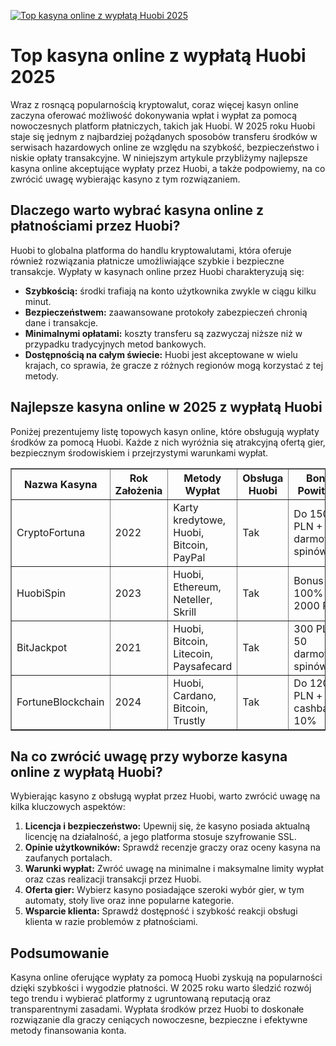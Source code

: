[![Top kasyna online z wypłatą Huobi 2025](https://123-caf.pages.dev/gitsignup.png)](https://vrmoo.ru/Bt82HjjY)

<h1>Top kasyna online z wypłatą Huobi 2025</h1> <p>Wraz z rosnącą popularnością kryptowalut, coraz więcej kasyn online zaczyna oferować możliwość dokonywania wpłat i wypłat za pomocą nowoczesnych platform płatniczych, takich jak Huobi. W 2025 roku Huobi staje się jednym z najbardziej pożądanych sposobów transferu środków w serwisach hazardowych online ze względu na szybkość, bezpieczeństwo i niskie opłaty transakcyjne. W niniejszym artykule przybliżymy najlepsze kasyna online akceptujące wypłaty przez Huobi, a także podpowiemy, na co zwrócić uwagę wybierając kasyno z tym rozwiązaniem.</p>  <h2>Dlaczego warto wybrać kasyna online z płatnościami przez Huobi?</h2> <p>Huobi to globalna platforma do handlu kryptowalutami, która oferuje również rozwiązania płatnicze umożliwiające szybkie i bezpieczne transakcje. Wypłaty w kasynach online przez Huobi charakteryzują się:</p> <ul>   <li><strong>Szybkością:</strong> środki trafiają na konto użytkownika zwykle w ciągu kilku minut.</li>   <li><strong>Bezpieczeństwem:</strong> zaawansowane protokoły zabezpieczeń chronią dane i transakcje.</li>   <li><strong>Minimalnymi opłatami:</strong> koszty transferu są zazwyczaj niższe niż w przypadku tradycyjnych metod bankowych.</li>   <li><strong>Dostępnością na całym świecie:</strong> Huobi jest akceptowane w wielu krajach, co sprawia, że gracze z różnych regionów mogą korzystać z tej metody.</li> </ul>  <h2>Najlepsze kasyna online w 2025 z wypłatą Huobi</h2> <p>Poniżej prezentujemy listę topowych kasyn online, które obsługują wypłaty środków za pomocą Huobi. Każde z nich wyróżnia się atrakcyjną ofertą gier, bezpiecznym środowiskiem i przejrzystymi warunkami wypłat.</p>  <table border="1" cellpadding="8" cellspacing="0" style="border-collapse: collapse; width: 100%;">   <thead>     <tr>       <th>Nazwa Kasyna</th>       <th>Rok Założenia</th>       <th>Metody Wypłat</th>       <th>Obsługa Huobi</th>       <th>Bonus Powitalny</th>     </tr>   </thead>   <tbody>     <tr>       <td>CryptoFortuna</td>       <td>2022</td>       <td>Karty kredytowe, Huobi, Bitcoin, PayPal</td>       <td>Tak</td>       <td>Do 1500 PLN + 100 darmowych spinów</td>     </tr>     <tr>       <td>HuobiSpin</td>       <td>2023</td>       <td>Huobi, Ethereum, Neteller, Skrill</td>       <td>Tak</td>       <td>Bonus 100% do 2000 PLN</td>     </tr>     <tr>       <td>BitJackpot</td>       <td>2021</td>       <td>Huobi, Bitcoin, Litecoin, Paysafecard</td>       <td>Tak</td>       <td>300 PLN + 50 darmowych spinów</td>     </tr>     <tr>       <td>FortuneBlockchain</td>       <td>2024</td>       <td>Huobi, Cardano, Bitcoin, Trustly</td>       <td>Tak</td>       <td>Do 1200 PLN + cashback 10%</td>     </tr>   </tbody> </table>  <h2>Na co zwrócić uwagę przy wyborze kasyna online z wypłatą Huobi?</h2> <p>Wybierając kasyno z obsługą wypłat przez Huobi, warto zwrócić uwagę na kilka kluczowych aspektów:</p> <ol>   <li><strong>Licencja i bezpieczeństwo:</strong> Upewnij się, że kasyno posiada aktualną licencję na działalność, a jego platforma stosuje szyfrowanie SSL.</li>   <li><strong>Opinie użytkowników:</strong> Sprawdź recenzje graczy oraz oceny kasyna na zaufanych portalach.</li>   <li><strong>Warunki wypłat:</strong> Zwróć uwagę na minimalne i maksymalne limity wypłat oraz czas realizacji transakcji przez Huobi.</li>   <li><strong>Oferta gier:</strong> Wybierz kasyno posiadające szeroki wybór gier, w tym automaty, stoły live oraz inne popularne kategorie.</li>   <li><strong>Wsparcie klienta:</strong> Sprawdź dostępność i szybkość reakcji obsługi klienta w razie problemów z płatnościami.</li> </ol>  <h2>Podsumowanie</h2> <p>Kasyna online oferujące wypłaty za pomocą Huobi zyskują na popularności dzięki szybkości i wygodzie płatności. W 2025 roku warto śledzić rozwój tego trendu i wybierać platformy z ugruntowaną reputacją oraz transparentnymi zasadami. Wypłata środków przez Huobi to doskonałe rozwiązanie dla graczy ceniących nowoczesne, bezpieczne i efektywne metody finansowania konta.</p>